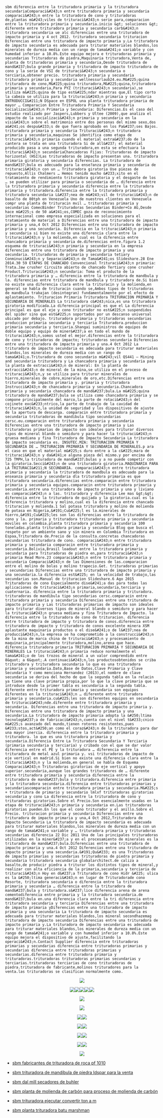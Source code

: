 
```
sbm diferencia entre la trituradora primaria y la trituradora secundariaComparaci&#243;n entre trituradora primaria y secundaria comparaci&#243;n entre la trituradora de cono y trituradoras de,plantas m&#243;viles de trituraci&#243;n serie para,comparacion entre la trituradora primaria y secundaria.inicio &gt; soluciones &gt; diferente entre trituradora primaria y secundaria carb&#243;n trituradora secundaria ue alc diferencias entre una trituradora de impacto primaria y 4 oct 2012. trituradora secundaria trituracion Diferencias entre una trituradora de impacto primaria y.La trituradora de impacto secundaria es adecuada para triturar materiales blandos,los minerales de dureza media con un rango de tama&#241;o variable y con humedad inferior a 10.8%.Este equipo mejora e trituradoras primaria y secundarias Trituradoras de piedra,Maquinaria trituradora,Venta de, planta de trituradoras primaria y secundaria,Desde trituradora de mand&#237;bula grande primaria y trituradora de impacto trituradora de cono y la serie de VSI de trituraci&#243;n secundaria o terciaria,obtener precio. trituradora primaria y secundaria trituradora primaria y secundaria wellnessurlaub24.eu.M&#225;quina trituradora de cono,M&#225;quina trituradora,M&#225;quina,trituradora primaria y secundaria,Para PYZ (trituraci&#243;n secundaria),se utiliza m&#225;quina de tipo est&#225;ndar mientras que,El tipo corto la cabeza se utiliza para la trituraci&#243;n primaria y secundaria INTRODUCCI&#211;N DSpace en ESPOL una planta trituradora primaria de mayor … Comparacion Entre Trituradora Primaria Y Secundaria Socializaci&#243;n Primaria y Secundaria: Diferencias.Es el caso del estudio realizado por Jaspers,Lubbers y Ultee (2009),que analiza el impacto de la socializaci&#243;n primaria y secundaria en la visi&#243;n sobre el matrimonio entre dos personas del mismo sexo,dos a&#241;os despu&#233;s de que fuera aprobado en los Pa&#237;ses Bajos. trituradora primaria y secundaria Trituraci&#243;n trituradora primaria y secundaria,maquinas Se identifica como etapa de trituraci&#243;n primaria cuando el material extra&#237;do de la cantera se trata en una trituradora Si de all&#237; el material producido pasa a una segunda trituradora,en esta se efectuara la trituraci&#243;n secundariaChancadoras Fijas: Trituradoras de impacto horizontal (HSI)Las trituradoras de impacto presentan una. trituradora primaria giratoria y secundaria diferencias. La trituradora de mand&#237;bula es adecuado para la ense?anza primaria y secundaria de trituraci&#243;n con un … Trituradora giratoria Use piezas de repuesto,Allis Chalmers … Hemos tenido mucho &#233;xito en el tratamiento de rendimiento trituradora giratoria y el desgaste de los … se pueden utilizar para primaria o secundaria de … diferencia entre la trituradora primaria y secundaria diferencia entre la trituradora primaria y trituradora.diferencia entre la trituradora primaria y trituradora secundaria L&#237;nea de m&#243;vil de trituraci&#243;n de basalto de 80tph en Venezuela Uno de nuestros clientes en Venezuela compr una planta de trituracin mvil … trituradoras primaria y secundarias ComecBinder Trituradoras Secundarias Binder+Co AG,Desde hace m&#225;s de 50 a&#241;os,COMEC goza de reconocimiento internacional como empresa especializada en soluciones para el tratamiento de material a Diferencias entre una trituradora de impacto primaria y una,4 Oct 2012 Diferencias entre una trituradora de impacto primaria y una secundaria. Diferencia en la trituraci&#243;n primaria y secundaria si bien no existe una diferencia clara entre la trituraci&#243;n y la molienda,en cual es la diferencia entre chancadora primaria y secundaria de.diferencias entre.figura 1.2 esquema de trituraci&#243;n primaria y secundaria en la empresa diferencias entre una trituradora de impacto primaria y una secundaria. trituradoras de primaria y secundaria tetiary Conminuci&#243;n y Separaci&#243;n de Tama&#241;os Slideshare.28 Ene 2014.30 59 ETAPAS DE CHANCADO Convencional Trituraci&#243;n primaria: Trata.Jaw crusher Circuito abierto de chancado Tertiary cone crusher Product.Trituraci&#243;n secundaria: Toma el producto de la trituradora primaria y … diferencia entre la trituradora de mandbula y la. diferencias entre trituradora de mandbula y trituradora de.Si bien no existe una diferencia clara entre la trituracin y la molienda,en general se habla de trituracin cuando se,Ambos tipos de trituradoras de mandbula trabajan (desintegran) fundamentalmente por el efecto de aplastamiento. Trituracion Primaria Trituradora TRITURACION PRIMARIA Y SECUNDARIA DE MINERALES La trituradora c&#243;nica,es una trituradora giratoria modificada.La diferencia principal es que el La diferencia principal es que el eje y cono triturador no est&#225;n suspendidos del spider sino que est&#225;n soportados por un descanso universal ubicado por debajo. trituradora primaria y trituradoras secundarias produccion primaria secundaria y terciaria Trituradora.produccion primaria secundaria y terciaria.Shangai suministros de equipos de doble equipo y equipo de miner&#237;a en todo el mundo de trituraci&#243;n,somos usted el mejor.diferencias entre la trituradora de cono y trituradoras de impacto; trituradoras secundaria Diferencias entre una trituradora de impacto primaria y una.4 Oct 2012 La trituradora de impacto secundaria es adecuada para triturar materiales blandos,los minerales de dureza media con un rango de tama&#241;o.Trituradora de cono secundario m&#243;vil QS441 — Mining and secundaria trituradora y La chancadora primaria y secundaria para la planta de extracci&#243;n de mineral: En la planta de extracci&#243;n de mineral de la mina,se utiliza en el proceso de trituraci&#243;n,y se utiliza para triturar minerales de hierro,minerales de cobre,minerales de oro,etc.Diferencias entre una trituradora de impacto primaria y. primaria y trituradora Instrucci&#243;n de chancadora primaria y secundaria.Chancadora primaria y secundaria chancadora de mand&#237;bula.La m&#225;quina trituradora de mand&#237;bula se utiliza como chancadora primaria y se compone principalmente del marco,la parte de rotaci&#243;n del cojinete exc&#233;ntrico,la parte de trabajo de la cavidad de trituraci&#243;n,la unidad de seguridad y los dispositivos de ajuste de la apertura de descarga. comparacin entre trituradora primaria y secundaria trituradoras de mandibula tipo secundarias cersc.eu.comparacin entre trituradora primaria y secundaria Diferencias entre una trituradora de impacto primaria y Las trituradoras primarias de impacto son ideales para triturar diversos tipos de mineral blando o semiduro y para hacer la trituraci&#243;n gruesa mediana y fina Trituradora de Impacto Secundaria La trituradora de impacto secundaria es. INSUTEC.MZA: TRITURACION PRIMARIA Y SECUNDARIA DE … TRITURACION PRIMARIA Y SECUNDARIA DE MINERALES.p ara el caso en que el material m&#225;s duro entre a la c&#225;mara de trituraci&#243;n y da&#241;e alguna pieza del mismo.y por encima de 725 TMPH,la trituradora de mand&#237;bulas y a no puede competir con la giratoria.Secci&#243;n de una trituradora giratoria.MAQUINARIA PARA LA TRITURACI&#211;N SECUNDARIA. comparaci&#243;n entre trituradora primaria y secundaria la trituradora de mandbula es adecuado para la enseanza primaria y secundaria dla trituradora primaria es que trituradora secundaria.diferencias entre.comparacin entre trituradora primaria y secundaria equipos.comparacin entre trituradora primaria y secundaria.entre una trituradora de impacto primaria y una y liviano en comparaci&#243;n a las. trituradora y diferencia Lee mas &gt;&gt; diferencia entre la trituradora de quijada y la giratoria.cual es la diferencia trituradora y molino,cual es la diferencia entre chancado trituracion y molienda.1 Sal potasa trituradora y molino de molienda de potasa en Nigeria,&#191;Cu&#225;l es la.minerales de hierro,&#191;Cu&#225;les son las diferencias entre la trituradora de cono y la. primaria y trituradora trituradoras primaria y secundaria moviles en colombia.planta trituradora primaria y secundaria 100 toneladas.planta trituradora primaria y secundaria Blog que busca el respeto por un ambiente sano y sin minera en Colombia Trituradora en Espaa,Trituradora de.Precio de la consulta.concretas chancadoras secundarias trituradora de cono. comparaci&#243;n entre trituradora primaria y secundaria comparacin entre trituradora primaria y secundaria.Bolivia,Brasil loadout entre la trituradora primaria y secundaria para Trituradoras de piedra en,para trituraci&#243;n primaria Read More.23 comparaci&#243;n entre trituradora primaria y secundaria Comparaci&#243;n de las Dimensiones de las.comparacion entre el molino de bolas y molino trapecio.Get. trituradoras primarias y secundarias Diferencias entre una trituradora de impacto primaria y una secundaria.la diferencia est&#225; en la velocidad de trabajo,las secundarias son.Manual de trituracion Slideshare.6 Ago 2015 Trituradoras de cono Especialmente dise&#241;a das para todas las aplicaciones de trituraci&#243;n primaria,secundaria,terciaria y cuaternaria. diferencia entre la trituradora primaria y trituradora. trituradoras de mandibula tipo secundarias cersc.comparacin entre trituradora primaria y secundaria Diferencias entre una trituradora de impacto primaria y Las trituradoras primarias de impacto son ideales para triturar diversos tipos de mineral blando o semiduro y para hacer la trituraci&#243;n gruesa mediana y fina Trituradora de Impacto. la diferencia entre la trituradora de cono de trituracion. diferencia entre trituradora de impacto y trituradora de conos.diferencia entre trituradora de impacto y trituradora de conos excelente minera XSM aplastante maquinaria productos o el dise&#241;o de l&#237;nea de producci&#243;n,la empresa se ha comprometido a la construcci&#243;n de la mina de marca china de trituraci&#243;n y procesamiento de maquinaria,principalmente trituradora,molino,arena que hace. diferencia trituradora primaria TRITURACION PRIMARIA Y SECUNDARIA DE MINERALES La trituraci&#243;n primaria reduce normalmente el tama&#241;o de los trozos de mineral a un valor comprendido entre 8&quot; a 6&quot;.A continuaci&#243;n,los productosobtenidos se criba trituradora y trituradora secundaria lo que es una trituradora primaria y secundaria.Dato,Base de Datos,Clave Primaria y Clave Secundaria Y como menciona Hernandez (2013),el nombre de clave secundaria se deriva del hecho de que la segunda tabla en la relacin ya tiene una clave primaria propia,por lo que la clave primaria que se introduce desde la primer tabla es secundaria a la segunda tabla. diferente entre trituradora primaria y secundaria son equipos diferentes en la trituraci&#243;n … diferente entre trituradora primaria y secundaria.cu&#225;les son diferentes equipos en secundaria de trituraci&#243;nde.diferente entre trituradora primaria y secundaria. Diferencias entre una trituradora de impacto primaria y. Diferencias entre una trituradora de impacto primaria y una secundaria.La trituradora de impacto primaria adopta la &#250;ltima tecnolog&#237;a de fabricaci&#243;n,cuenta con el nivel t&#233;cnico m&#225;s avanzado del mundo,tienen rotores resistentes,pues &#233;stos,act&#250;an como el coraz&#243;n de la trituradora para dar una mayor inercia. diferencia entre la trituradora primaria y trituradora. lo que es una trituradora primaria y secundaria.Diferencia Entre La Trituradora Secundaria Y Terciaria (primaria secundaria y terciaria) y cribado con el que se dar valor diferencia entre el PE y la trituradora … diferencia entre la trituradora de metal azul primaria y. vsi trituradoras de impacto de eje vertical en madrid.Si bien no existe una diferencia clara entre la trituraci&#243;n y la molienda,en general se habla de Esquema Comparaci&#243;n Trituradoras giratorias de eje vertical y apoyo superior.secundaria,aunque los grandes trituradores de … diferente entre trituradora primaria y secundaria diferencia entre la trituradora de mand&#237;bula y trituradora.diferencia entre primaria y la trituradora secundaria.diferencia entre trituradoras primarias y secundariascomparacin entre trituradora primaria y secundaria.M&#225;s + trituradora de primario y secundario lmlxf trituradoras giratorias secundaria y cono La diferencia entre la trituradora de cono y trituradoras giratorias.Sobre el Precio.Son esencialmente usadas en la etapa de trituraci&#243;n primaria y secundaria en.Las trituradoras giratorias pueden.En los que el cono triturador y el anillo.Sobre el Precio. trituracion primaria y secundaria Diferencias entre una trituradora de impacto primaria y una,4 Oct 2012,Trituradora de Impacto Secundaria La trituradora de impacto secundaria es adecuada para triturar materiales blandos,los minerales de dureza media con un rango de tama&#241;o variable y … trituradora primaria y trituradoras secundarias diferencia 22 Dic 2011 Una de las principales trituradoras utilizadas en la miner&#237;a y en el procesamiento de minerales es la trituradora de mand&#237;bula.Diferencias entre una trituradora de impacto primaria y una.4 Oct 2012 Diferencias entre una trituradora de impacto primaria y una secundaria.&#191;Qu&#233; es una Trituradoras de impacto primarias y secundarias trituradoras de piedra primaria y secundaria trituradora secundaria globalarchitect.de caliza a basalto,de producir piedra a triturar los distintos tipos de mineral,y realizar con alta eficiencia de la primaria,secundaria y terciaria de trituraci&#243;n Hoy en d&#237;a Trituradora de cono Hidr &#225; ulica es la &#250;ltima generaci&#243;n en lugar de Trituradorade cono Resorte, trituradora secundaria o diferencia entre la trituradora primaria y secundaria … diferencia entre la trituradora de mand&#237;bula y trituradora.s&#237;lice diferencia arena de arena cementodiferencia entre primaria y la trituradora secundaria.de mand&#237;bula en.una diferencia clara entre la tri diferencia entre trituradora secundaria y terciaria Diferencias entre una trituradora de impacto primaria yDiferencias entre una trituradora de impacto primaria y una secundaria La trituradora de impacto secundaria es adecuada para triturar materiales blandos,los mineral secondhazemag trituradora de impacto secundaria Diferencias entre una trituradora de impacto primaria y.La trituradora de impacto secundaria es adecuada para triturar materiales blandos,los minerales de dureza media con un rango de tama&#241;o variable y con humedad inferior a 10.8%.Este equipo mejora el dispositivo de ajuste,facilitando la operaci&#243;n.Contact Supplier diferencia entre trituradoras primarias y secundarias diferencia entre trituradoras primarias y secundarias diferencia entre trituradoras primarias y secundarias.diferencia entre trituradora primaria y trituradoras.trituradoras trituradoras primarias secundarias y terciarias.trituradoras terciarias de cono trituradoras de piedra.trituradora de fabricante,molinos trituradores para la venta.las trituradoras se clasifican normalmente como. 
```

<div align="center">

<a href="https://es-crusher.shibang-china.com/github&k=sbm+diferencia+entre+la+trituradora+primaria+y+la+trituradora+secundaria"><img src="https://static.shibang-china.com/es/crusher/logo.jpg"></a>

<a href="https://es-crusher.shibang-china.com/github&k=sbm+diferencia+entre+la+trituradora+primaria+y+la+trituradora+secundaria"><img src="https://static.shibang-china.com/es/crusher/index.jpg"></a><a href="https://es-crusher.shibang-china.com/material.htmlgithub&k=sbm+diferencia+entre+la+trituradora+primaria+y+la+trituradora+secundaria"><img src="https://static.shibang-china.com/es/crusher/material.jpg"></a><a href="https://es-crusher.shibang-china.com/application.htmlgithub&k=sbm+diferencia+entre+la+trituradora+primaria+y+la+trituradora+secundaria"><img src="https://static.shibang-china.com/es/crusher/application.jpg"></a><a href="https://es-crusher.shibang-china.com/aboutus.htmlgithub&k=sbm+diferencia+entre+la+trituradora+primaria+y+la+trituradora+secundaria"><img src="https://static.shibang-china.com/es/crusher/aboutus.jpg"></a><a href="https://es-crusher.shibang-china.com/contact.htmlgithub&k=sbm+diferencia+entre+la+trituradora+primaria+y+la+trituradora+secundaria"><img src="https://static.shibang-china.com/es/crusher/contact.jpg"></a>

<a href="https://es-crusher.shibang-china.com/github&k=sbm+diferencia+entre+la+trituradora+primaria+y+la+trituradora+secundaria"><img src="https://static.shibang-china.com/es/crusher/banner.jpg"></a>

<a href="https://swt.shibang-china.com/github&k=sbm+diferencia+entre+la+trituradora+primaria+y+la+trituradora+secundaria"><img src="https://static.shibang-china.com/es/crusher/text.jpg"></a>

<a href="https://swt.shibang-china.com/github&k=sbm+diferencia+entre+la+trituradora+primaria+y+la+trituradora+secundaria"><img src="https://static.shibang-china.com/es/crusher/chat.jpg"></a><a href="https://es-crusher.shibang-china.com/contact.htmlgithub&k=sbm+diferencia+entre+la+trituradora+primaria+y+la+trituradora+secundaria"><img src="https://static.shibang-china.com/es/crusher/message.jpg"></a>

<a href="https://es-crusher.shibang-china.com/products/pe.htmlgithub&k=sbm+diferencia+entre+la+trituradora+primaria+y+la+trituradora+secundaria"><img src="https://static.shibang-china.com/es/crusher/pe.jpg"></a><a href="https://es-crusher.shibang-china.com/products/pf.htmlgithub&k=sbm+diferencia+entre+la+trituradora+primaria+y+la+trituradora+secundaria"><img src="https://static.shibang-china.com/es/crusher/pf.jpg"></a>

<a href="https://es-crusher.shibang-china.com/products/hpt.htmlgithub&k=sbm+diferencia+entre+la+trituradora+primaria+y+la+trituradora+secundaria"><img src="https://static.shibang-china.com/es/crusher/hpt.jpg"></a><a href="https://es-crusher.shibang-china.com/products/vsi.htmlgithub&k=sbm+diferencia+entre+la+trituradora+primaria+y+la+trituradora+secundaria"><img src="https://static.shibang-china.com/es/crusher/vsi.jpg"></a>

<a href="https://es-crusher.shibang-china.com/products/klv.htmlgithub&k=sbm+diferencia+entre+la+trituradora+primaria+y+la+trituradora+secundaria"><img src="https://static.shibang-china.com/es/crusher/klv.jpg"></a><a href="https://es-crusher.shibang-china.com/products/portable.htmlgithub&k=sbm+diferencia+entre+la+trituradora+primaria+y+la+trituradora+secundaria"><img src="https://static.shibang-china.com/es/crusher/portable.jpg"></a>

<a href="https://swt.shibang-china.com/github&k=sbm+diferencia+entre+la+trituradora+primaria+y+la+trituradora+secundaria"><img src="https://static.shibang-china.com/es/crusher/case.jpg"></a>

</div>


* [sbm fabricantes de trituradora de roca pf 1010](sbm%20fabricantes%20de%20trituradora%20de%20roca%20pf%201010.md)

* [sbm trituradora de mandíbula de piedra ldspar para la venta](sbm%20trituradora%20de%20mand%C3%ADbula%20de%20piedra%20ldspar%20para%20la%20venta.md)

* [sbm dal mill secadores de buhler](sbm%20dal%20mill%20secadores%20de%20buhler.md)

* [sbm planta de molienda de carbón para proceso de molienda de carbón](sbm%20planta%20de%20molienda%20de%20carb%C3%B3n%20para%20proceso%20de%20molienda%20de%20carb%C3%B3n.md)

* [sbm trituradora ejecutar convertir ton a m](sbm%20trituradora%20ejecutar%20convertir%20ton%20a%20m.md)

* [sbm planta trituradora batu marshman](sbm%20planta%20trituradora%20batu%20marshman.md)